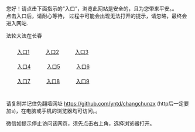 您好！请点击下面指示的“入口”，浏览此网站是安全的，且为您带来平安。。 <br/>
点击入口后，请耐心等待， 过程中可能会出现无法打开的提示，请忽略，最终会进入网站. </br>

法轮大法在长春<br/>
<div style="padding:10px"><a style="margin:20px" target="_blank" href="https://d2jbfwflt3m0e8.cloudfront.net/2Qpsp?fzvte" id="ccLink1" rel="nofollow">入口1</a> <a target="_blank" style="margin:20px" href="https://d3bwilv94u1eqc.cloudfront.net/2Qpsp?cxsvss" id="ccLink2" rel="nofollow">入口2</a> <a style="margin:20px" target="_blank" href="https://d2j8oul1ii0ih6.cloudfront.net/2Qpsp?juepebzn" id="ccLink3" rel="nofollow">入口3</a></div>

<div style="padding:10px" ><a style="margin:20px" target="_blank" href="https://d2jbfwflt3m0e8.cloudfront.net/2Qpsp?fzvte" id="ccLink4" rel="nofollow">入口4</a> <a style="margin:20px" href="https://d3bwilv94u1eqc.cloudfront.net/2Qpsp?cxsvss" target="_blank" id="ccLink5" rel="nofollow">入口5</a> <a style="margin:20px" href="https://d2j8oul1ii0ih6.cloudfront.net/2Qpsp?juepebzn" target="_blank" id="ccLink6" rel="nofollow">入口6</a></div>

<div style="padding:10px"><a style="margin:20px" target="_blank" href="https://d2jbfwflt3m0e8.cloudfront.net/2Qpsp?fzvte" id="ccLink7" rel="nofollow">入口7</a> <a style="margin:20px" href="https://d3bwilv94u1eqc.cloudfront.net/2Qpsp?cxsvss" target="_blank" id="ccLink8" rel="nofollow">入口8</a> <a style="margin:20px" target="_blank" href="https://d2j8oul1ii0ih6.cloudfront.net/2Qpsp?juepebzn" id="ccLink9" rel="nofollow">入口9</a></div>

<br/>



请复制并记住免翻墙网址 https://github.com/yntd/changchunzx (http后一定要加s)，在电脑或手机的浏览器均可访问。。<br/>

微信如提示停止访问该网页，须先点击右上角，选择浏览器打开。
